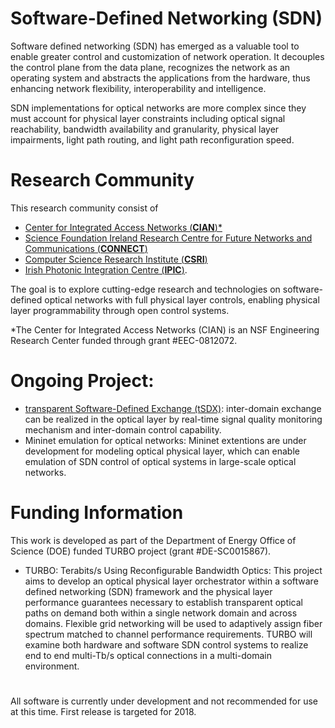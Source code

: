 # Software-Defined Networking (SDN)

Software defined networking (SDN) has emerged as a valuable tool to enable greater control and customization of network operation. It decouples the control plane from the data plane, recognizes the network as an operating system and abstracts the applications from the hardware, thus enhancing network flexibility, interoperability and intelligence.

SDN implementations for optical networks are more complex since they must account for physical layer constraints including optical signal reachability, bandwidth availability and granularity, physical layer impairments, light path routing, and light path reconfiguration speed. 

# Research Community

This research community consist of
- [Center for Integrated Access Networks (**CIAN**)\*](http://cian-erc.webhost.uits.arizona.edu/)
- [Science Foundation Ireland Research Centre for Future Networks and Communications (**CONNECT**)](https://connectcentre.ie/)
- [Computer Science Research Institute (**CSRI**)](https://cfwebprod.sandia.gov/cfdocs/CSRI/)
- [Irish Photonic Integration Centre (**IPIC**)](http://www.ipic.ie/). 

The goal is to explore cutting-edge research and technologies on software-defined optical networks with full physical layer controls, enabling physical layer programmability through open control systems.

\*The Center for Integrated Access Networks (CIAN) is an NSF Engineering Research Center funded through grant #EEC-0812072.

# Ongoing Project:

- [transparent Software-Defined Exchange (tSDX)](https://ua-agile-cloud.github.io/tSDX/): inter-domain exchange can be realized in the optical layer by real-time signal quality monitoring mechanism and inter-domain control capability.
- Mininet emulation for optical networks: Mininet extentions are under development for modeling optical physical layer, which can enable emulation of SDN control of optical systems in large-scale optical networks.

# Funding Information

This work is developed as part of the Department of Energy Office of Science (DOE) funded TURBO project (grant #DE-SC0015867).

- TURBO: Terabits/s Using Reconfigurable Bandwidth Optics: This project aims to develop an optical physical layer orchestrator within a software defined networking (SDN) framework and the physical layer performance guarantees necessary to establish transparent optical paths on demand both within a single network domain and across domains. Flexible grid networking will be used to adaptively assign fiber spectrum matched to channel performance requirements. TURBO will examine both hardware and software SDN control systems to realize end to end multi-Tb/s optical connections in a multi-domain environment.

# 

All software is currently under development and not recommended for use at this time. First release is targeted for 2018.
